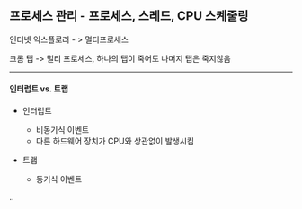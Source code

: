 ## 프로세스 관리 - 프로세스, 스레드, CPU 스켸줄링

인터넷 익스플로러 - > 멀티프로세스

크롬 탭 -> 멀티 프로세스, 하나의 탭이 죽어도 나머지 탭은 죽지않음

<hr>

#### 인터럽트 vs. 트랩

- 인터럽트 
  - 비동기식 이벤트
  - 다른 하드웨어 장치가 CPU와 상관없이 발생시킴

- 트랩
  - 동기식 이벤트

..
